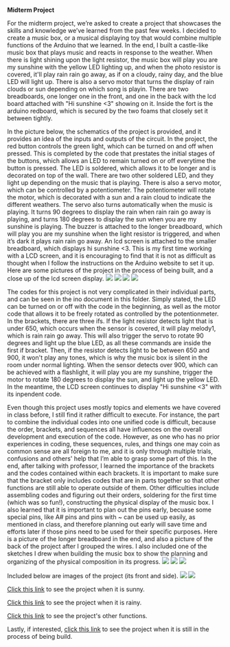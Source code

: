 **Midterm Project**

For the midterm project, we’re asked to create a project that showcases the skills and knowledge we’ve learned from the past few weeks. I decided to create a music box, or a musical displaying toy that would combine multiple functions of the Arduino that we learned. In the end, I built a castle-like music box that plays music and reacts in response to the weather. When there is light shining upon the light resistor, the music box will play you are my sunshine with the yellow LED lighting up, and when the photo resistor is covered, it'll play rain rain go away, as if on a cloudy, rainy day, and the blue LED will light up. There is also a servo motor that turns the display of rain clouds or sun depending on which song is playin. There are two breadboards, one longer one in the front, and one in the back with the lcd board attached with "Hi sunshine <3" showing on it. Inside the fort is the arduino redboard, which is secured by the two foams that closely set it between tightly. 

In the picture below, the schematics of the project is provided, and it provides an idea of the inputs and outputs of the circuit. In the project, the red button controls the green light, which can be turned on and off when pressed. This is completed by the code that prestates the initial stages of the buttons, which allows an LED to remain turned on or off everytime the button is pressed. The LED is soldered, which allows it to be longer and is decorated on top of the wall. There are two other soldered LED, and they light up depending on the music that is playing. There is also a servo motor, which can be controlled by a potentiometer. The potentiometer will rotate the motor, which is decorated with a sun and a rain cloud to indicate the different weathers. The servo also turns automatically when the music is playing. It turns 90 degrees to display the rain when rain rain go away is playing, and turns 180 degrees to display the sun when you are my sunshine is playing. The buzzer is attached to the longer breadboard, which will play you are my sunshine when the light resistor is triggered, and when it’s dark it plays rain rain go away. An lcd screen is attached to the smaller breadboard, which displays hi sunshine <3. This is my first time working with a LCD screen, and it is encouraging to find that it is not as difficult as thought when I follow the instructions on the Arduino website to set it up. Here are some pictures of the project in the process of being built, and a close up of the lcd screen display. 
![](IMG_7610.png)
![](IMG_7544.png)
![](IMG_7553.png)
![](IMG_7586.png)

The codes for this project is not very complicated in their individual parts, and can be seen in the ino document in this folder. Simply stated, the LED can be turned on or off with the code in the beginning, as well as the motor code that allows it to be freely rotated as controlled by the potentionmeter. In the brackets, there are three ifs. If the light resistor detects light that is under 650, which occurs when the sensor is covered, it will play melody1, which is rain rain go away. This will also trigger the servo to rotate 90 degrees and light up the blue LED, as all these commands are inside the first if bracket. Then, if the resistor detects light to be between 650 and 900, it won't play any tones, which is why the music box is silent in the room under normal lighting. When the sensor detects over 900, which can be achieved with a flashlight, it will play you are my sunshine, trigger the motor to rotate 180 degrees to display the sun, and light up the yellow LED. In the meantime, the LCD screen continues to display "Hi sunshine <3" with its inpendent code. 

Even though this project uses mostly topics and elements we have covered in class before, I still find it rather difficult to execute. For instance, the part to combine the individual codes into one unified code is difficult, because the order, brackets, and sequences all have influences on the overall development and execution of the code. However, as one who has no prior experiences in coding, these sequences, rules, and things one may coin as common sense are all foreign to me, and it is only through multiple trials, confusions and others' help that I’m able to grasp some part of this. In the end, after talking with professor, I learned the importance of the brackets and the codes contained within each brackets. It is important to make sure that the bracket only includes codes that are in parts together so that other functions are still able to operate outside of them. Other difficulties include assembling codes and figuring out their orders, soldering for the first time (which was so fun!), constructing the physical display of the music box. I also learned that it is important to plan out the pins early, becuase some special pins, like A# pins and pins with ~ can be used up easily, as mentioned in class, and therefore planning out early will save time and efforts later if those pins need to be used for their specific purposes. 
Here is a picture of the longer breadboard in the end, and also a picture of the back of the project after I grouped the wires. I also included one of the sketches I drew when building the music box to show the planning and organizing of the physical composition in its progress. 
![](IMG_7587.png)
![](IMG_7585.png)
![](IMG_7563.png)


Included below are images of the project (its front and side).
![](IMG_7580.png)
![](IMG_7593.png)



[Click this link](https://youtu.be/nNhU6NgrmtU) to see the project when it is sunny.

[Click this link](https://youtu.be/0AeN56nquh0) to see the project when it is rainy.

[Click this link](https://youtu.be/tXTydJKWkEQ) to see the project's other functions.

Lastly, if interested, [click this link](https://youtu.be/Qfss7bGcJew) to see the project when it is still in the process of being build.
